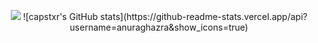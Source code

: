 <p align="center">
  <img src="https://github-readme-stats.vercel.app/api?username=capstxr&theme=dark&show_icons=true">
![capstxr's GitHub stats](https://github-readme-stats.vercel.app/api?username=anuraghazra&show_icons=true)
</p>
